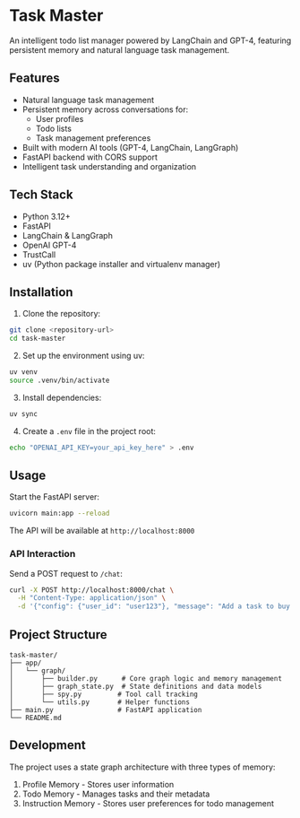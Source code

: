 # Task Master

An intelligent todo list manager powered by LangChain and GPT-4, featuring persistent memory and natural language task management.

## Features

- Natural language task management
- Persistent memory across conversations for:
  - User profiles
  - Todo lists
  - Task management preferences
- Built with modern AI tools (GPT-4, LangChain, LangGraph)
- FastAPI backend with CORS support
- Intelligent task understanding and organization

## Tech Stack

- Python 3.12+
- FastAPI
- LangChain & LangGraph
- OpenAI GPT-4
- TrustCall
- uv (Python package installer and virtualenv manager)

## Installation

1. Clone the repository:

```bash
git clone <repository-url>
cd task-master
```

2. Set up the environment using uv:

```bash
uv venv
source .venv/bin/activate
```

3. Install dependencies:

```bash
uv sync
```

4. Create a `.env` file in the project root:

```bash
echo "OPENAI_API_KEY=your_api_key_here" > .env
```

## Usage

Start the FastAPI server:

```bash
uvicorn main:app --reload
```

The API will be available at `http://localhost:8000`

### API Interaction

Send a POST request to `/chat`:

```bash
curl -X POST http://localhost:8000/chat \
  -H "Content-Type: application/json" \
  -d '{"config": {"user_id": "user123"}, "message": "Add a task to buy groceries tomorrow"}'
```

## Project Structure

```
task-master/
├── app/
│   └── graph/
│       ├── builder.py      # Core graph logic and memory management
│       ├── graph_state.py  # State definitions and data models
│       ├── spy.py         # Tool call tracking
│       └── utils.py       # Helper functions
├── main.py                # FastAPI application
└── README.md
```

## Development

The project uses a state graph architecture with three types of memory:

1. Profile Memory - Stores user information
2. Todo Memory - Manages tasks and their metadata
3. Instruction Memory - Stores user preferences for todo management
